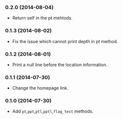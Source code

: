 ### 0.2.0 (2014-08-04)

- Return self in the pt mehtods.


### 0.1.3 (2014-08-02)

- Fix the issue which cannot print depth in pt method.


### 0.1.2 (2014-08-01)

- Print a null line before the location information.


### 0.1.1 (2014-07-30)

- Change the homepage link.


### 0.1.0 (2014-07-30)

- Add `pt`,`ppt`,`ptl`,`pptl`,`flag_test` methods.
